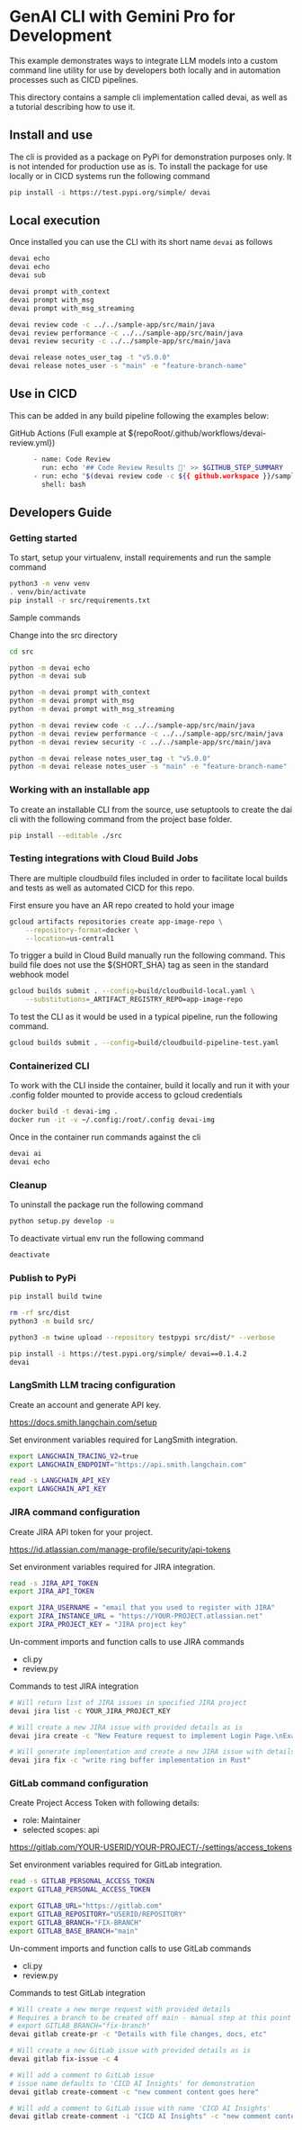 # GenAI CLI with Gemini Pro for Development

This example demonstrates ways to integrate LLM models into a custom command line utility for use by developers both locally and in automation processes such as CICD pipelines.

This directory contains a sample cli implementation called devai, as well as a tutorial describing how to use it.

## Install and use
The cli is provided as a package on PyPi for demonstration purposes only. It is not intended for production use as is. To install the package for use locally or in CICD systems run the following command

```sh
pip install -i https://test.pypi.org/simple/ devai
```

## Local execution

Once installed you can use the CLI with its short name `devai` as follows

```sh
devai echo
devai echo
devai sub 

devai prompt with_context  
devai prompt with_msg
devai prompt with_msg_streaming

devai review code -c ../../sample-app/src/main/java
devai review performance -c ../../sample-app/src/main/java
devai review security -c ../../sample-app/src/main/java

devai release notes_user_tag -t "v5.0.0"
devai release notes_user -s "main" -e "feature-branch-name" 
```

## Use in CICD

This can be added in any build pipeline following the examples below:

GitHub Actions (Full example at ${repoRoot/.github/workflows/devai-review.yml})

```sh
      - name: Code Review
        run: echo '## Code Review Results 🚀' >> $GITHUB_STEP_SUMMARY
      - run: echo "$(devai review code -c ${{ github.workspace }}/sample-app/src/main/java/anthos/samples/bankofanthos/balancereader)" >> $GITHUB_STEP_SUMMARY
        shell: bash
```

## Developers Guide

### Getting started

To start, setup your virtualenv, install requirements and run the sample command

```sh
python3 -m venv venv
. venv/bin/activate
pip install -r src/requirements.txt

```

Sample commands

Change into the src directory

```sh
cd src
```

```sh
python -m devai echo
python -m devai sub 

python -m devai prompt with_context  
python -m devai prompt with_msg
python -m devai prompt with_msg_streaming

python -m devai review code -c ../../sample-app/src/main/java
python -m devai review performance -c ../../sample-app/src/main/java
python -m devai review security -c ../../sample-app/src/main/java

python -m devai release notes_user_tag -t "v5.0.0"
python -m devai release notes_user -s "main" -e "feature-branch-name" 

```

### Working with an installable app

To create an installable CLI from the source, use setuptools to create the dai cli with the following command from the project base folder.

```sh
pip install --editable ./src
```

### Testing integrations with Cloud Build Jobs

There are multiple cloudbuild files included in order to facilitate local builds and tests as well as automated CICD for this repo.

First ensure you have an AR repo created to hold your image

```sh
gcloud artifacts repositories create app-image-repo \
    --repository-format=docker \
    --location=us-central1
```

To trigger a build in Cloud Build manually run the following command. This build file does not use the ${SHORT_SHA} tag as seen in the standard webhook model

```sh
gcloud builds submit . --config=build/cloudbuild-local.yaml \
    --substitutions=_ARTIFACT_REGISTRY_REPO=app-image-repo
```

To test the CLI as it would be used in a typical pipeline, run the following command.

```sh
gcloud builds submit . --config=build/cloudbuild-pipeline-test.yaml 

```

### Containerized CLI

To work with the CLI inside the container, build it locally and run it with your .config folder mounted to provide access to gcloud credentials

```sh
docker build -t devai-img .
docker run -it -v ~/.config:/root/.config devai-img
```

Once in the container run commands against the cli

```sh
devai ai
devai echo
```

### Cleanup

To uninstall the package run the following command

```sh
python setup.py develop -u
```

To deactivate virtual env run the following command

```sh
deactivate
```

### Publish to PyPi

```sh
pip install build twine
```

```sh
rm -rf src/dist
python3 -m build src/

python3 -m twine upload --repository testpypi src/dist/* --verbose
```

```sh
pip install -i https://test.pypi.org/simple/ devai==0.1.4.2
devai
```

### LangSmith LLM tracing configuration
Create an account and generate API key.

https://docs.smith.langchain.com/setup

Set environment variables required for LangSmith integration.

```sh
export LANGCHAIN_TRACING_V2=true
export LANGCHAIN_ENDPOINT="https://api.smith.langchain.com"

read -s LANGCHAIN_API_KEY
export LANGCHAIN_API_KEY

```

### JIRA command configuration

Create JIRA API token for your project.

https://id.atlassian.com/manage-profile/security/api-tokens

Set environment variables required for JIRA integration.

```sh
read -s JIRA_API_TOKEN
export JIRA_API_TOKEN

export JIRA_USERNAME = "email that you used to register with JIRA"
export JIRA_INSTANCE_URL = "https://YOUR-PROJECT.atlassian.net"
export JIRA_PROJECT_KEY = "JIRA project key"
```
Un-comment imports and function calls to use JIRA commands
- cli.py
- review.py

Commands to test JIRA integration

```sh
# Will return list of JIRA issues in specified JIRA project
devai jira list -c YOUR_JIRA_PROJECT_KEY

# Will create a new JIRA issue with provided details as is
devai jira create -c "New Feature request to implement Login Page.\nExample code block:\n {code}print(\"devai cli\"){code}"

# Will generate implementation and create a new JIRA issue with details
devai jira fix -c "write ring buffer implementation in Rust"
```

### GitLab command configuration

Create Project Access Token with following details:

- role: Maintainer
- selected scopes: api

https://gitlab.com/YOUR-USERID/YOUR-PROJECT/-/settings/access_tokens

Set environment variables required for GitLab integration.

```sh
read -s GITLAB_PERSONAL_ACCESS_TOKEN 
export GITLAB_PERSONAL_ACCESS_TOKEN

export GITLAB_URL="https://gitlab.com"
export GITLAB_REPOSITORY="USERID/REPOSITORY"
export GITLAB_BRANCH="FIX-BRANCH"
export GITLAB_BASE_BRANCH="main"
```

Un-comment imports and function calls to use GitLab commands
- cli.py
- review.py

Commands to test GitLab integration

```sh
# Will create a new merge request with provided details
# Requires a branch to be created off main - manual step at this point
# export GITLAB_BRANCH="fix-branch"
devai gitlab create-pr -c "Details with file changes, docs, etc"

# Will create a new GitLab issue with provided details as is
devai gitlab fix-issue -c 4

# Will add a comment to GitLab issue 
# issue name defaults to 'CICD AI Insights' for demonstration
devai gitlab create-comment -c "new comment content goes here"

# Will add a comment to GitLab issue with name 'CICD AI Insights'
devai gitlab create-comment -i "CICD AI Insights" -c "new comment content goes here"
```